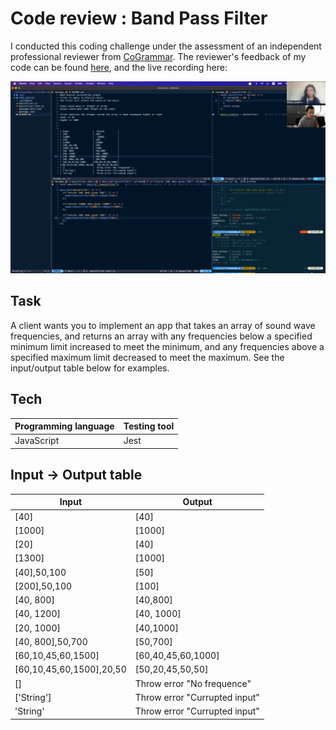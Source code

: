 # Code review : Band Pass Filter

I conducted this coding challenge under the assessment of an independent professional reviewer from [CoGrammar](https://www.cogrammar.com/). The reviewer's feedback of my code can be found [here](assets/Band_Pass_Filter_feedback.pdf), and the live recording here:

[![Watch the video](assets/Screenshot.png)](https://drive.google.com/file/d/1qHf1aneU9gcfY8vOMiXw-xdh7qOrrEjr/view?usp=sharing)

## Task

A client wants you to implement an app that takes an array of sound wave frequencies, and returns an array with any frequencies below a specified minimum limit increased to meet the minimum, and any frequencies above a specified maximum limit decreased to meet the maximum. See the input/output table below for examples.

## Tech

| Programming language | Testing tool |
| -------------------- | ------------ |
| JavaScript           | Jest         |

## Input -> Output table

| Input                    | Output                        |
| ------------------------ | ----------------------------- |
| [40]                     | [40]                          |
| [1000]                   | [1000]                        |
| [20]                     | [40]                          |
| [1300]                   | [1000]                        |
| [40],50,100              | [50]                          |
| [200],50,100             | [100]                         |
| [40, 800]                | [40,800]                      |
| [40, 1200]               | [40, 1000]                    |
| [20, 1000]               | [40,1000]                     |
| [40, 800],50,700         | [50,700]                      |
| [60,10,45,60,1500]       | [60,40,45,60,1000]            |
| [60,10,45,60,1500],20,50 | [50,20,45,50,50]              |
| []                       | Throw error "No frequence"    |
| ['String']               | Throw error "Currupted input" |
| 'String'                 | Throw error "Currupted input" |
